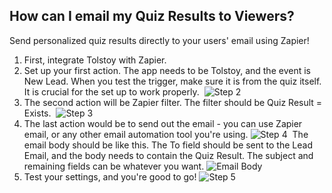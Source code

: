 ## How can I email my Quiz Results to Viewers?

Send personalized quiz results directly to your users' email using Zapier!

1. First, integrate Tolstoy with Zapier.
2. Set up your first action. The app needs to be Tolstoy, and the event is New Lead.
When you test the trigger, make sure it is from the quiz itself. It is crucial for the set up to work properly. ​
   ![Step 2](https://downloads.intercomcdn.com/i/o/545103881/711602e36569c84efe6d78ec/image.png)
3. The second action will be Zapier filter. The filter should be Quiz Result = Exists. ​
   ![Step 3](https://downloads.intercomcdn.com/i/o/545105856/aa40db583cf8884eb0f66692/image.png)
4. The last action would be to send out the email - you can use Zapier email, or any other email automation tool you're using. 
   ![Step 4](https://downloads.intercomcdn.com/i/o/545106615/4b2043e82fbfa6f9e2de9e80/image.png)
 ​
The email body should be like this. The To field should be sent to the Lead Email, and the body needs to contain the Quiz Result. The subject and remaining fields can be whatever you want. 
   ![Email Body](https://downloads.intercomcdn.com/i/o/545108729/fd1fd80b1f8c4a489b4e8066/image.png)
5. Test your settings, and you're good to go! 
   ![Step 5](https://downloads.intercomcdn.com/i/o/545113725/fd885d31e328197c4e95bc74/image.png)
